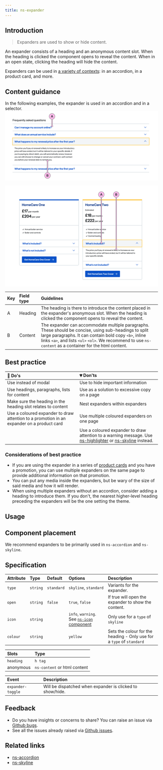 ```yaml
---
title: ns-expander
---
```


## Introduction

> Expanders are used to show or hide content.

An expander consists of a heading and an anonymous content slot.  When the heading is clicked the component opens to reveal the content. When in an open state, clicking the heading will hide the content. 

Expanders can be used in [a variety of contexts](#component-placement): in an accordion, in a product  card, and more. 

## Content guidance
In the following examples, the expander is used in an accordion and in a selector.
![Expander - Being used in an accordion](../../../assets/ns-expander/content-guidance-accordion.webp)

![Expander - Being used in a selector](../../../assets/ns-expander/content-guidance-product-card.webp)

| Key | Field type | Guidelines |
| :--- | :--- | :--- |
| A | Heading | The heading is there to introduce the content placed in the expander's anonymous slot. When the heading is clicked the component opens to reveal the content.   |
| B | Content | The expander can accommodate multiple paragraphs. These should be concise, using sub-headings to split large paragraphs. It can contain bold copy `<b>`, inline links `<a>`, and lists `<ul>` `<ol>`. We recommend to use `ns-content` as a container for the html content.|

## Best practice

| 💚 Do's | 💔 Don'ts |
| :--- | :--- |
| Use instead of modal | Use to hide important information |
| Use headings, paragraphs, lists for content | Use as a solution to excessive copy on a page |
| Make sure the heading in the heading slot relates to content | Nest expanders within expanders |
| Use a coloured expander to draw attention to a promotion in an expander on a product card | Use multiple coloured expanders on one page|
|  | Use a coloured expander to draw attention to a warning message. Use [ns-highlighter](/components/ns-highlighter) or [ns-skyline](/components/ns-skyline) instead. |

### Considerations of best practice

- If you are using the expander in a series of [product cards](/components/ns-product-card) and you have a promotion, you can use multiple expanders on the same page to provide additional information on that promotion.
- You can put any media inside the expanders, but be wary of the size of said media and how it will render.
- When using multiple expanders without an accordion, consider adding a heading to introduce them. If you don't, the nearest higher-level heading preceding the expanders will be the one setting the theme. 

## Usage

<StorybookStory story="components-ns-expander--expander"></StorybookStory>

## Component placement

We recommend expanders to be primarily used in `ns-accordion` and `ns-skyline`.

<ComponentPlacement component="ns-expander" parentComponents="ns-accordion,ns-skyline,ns-card,ns-content,ns-product-card,ns-selector"></ComponentPlacement>


## Specification

| Attribute | Type | Default   | Options   | Description |
| :--- | :--- | :--- | :--- | :--- |
| `type` | `string` | `standard` | `skyline`, `standard` | Variants for the expander. |
| `open` | `string` | `false` | `true`, `false` | If true will open the expander to show the content. |
| `icon` | `string` |  | `info`, `warning`. See [`ns-icon` component](../components/ns-icon) | Only use for a `type` of `skyline` |
| `colour` | `string` |  | `yellow` | Sets the colour for the heading - Only use for a `type` of `standard` |

| Slots | Type |
| :--- | :--- |
| `heading` | `h tag`      |
| anonymous | `ns-content` or html content  |

| Event | Description |
| :--- | :--- |
| `expander-toggle` | Will be dispatched when expander is clicked to show/hide. |

## Feedback

* Do you have insights or concerns to share? You can raise an issue via [Github bugs](https://github.com/ConnectedHomes/nucleus/issues/new?assignees=&labels=Bug&template=a--bug-report.md&title=[bug]%20[ns-expander]).
* See all the issues already raised via [Github issues](https://github.com/connectedHomes/nucleus/issues?utf8=%E2%9C%93&q=is%3Aopen+is%3Aissue+label%3ABug+[ns-expander]).

<PageFooter></PageFooter>

## Related links

* [ns-accordion](/components/ns-accordion)
* [ns-skyline](/components/ns-skyline)
